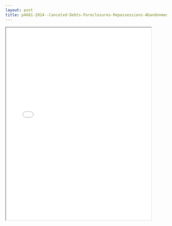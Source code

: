 ```yaml
---
layout: post
title: p4681-2024--Canceled-Debts-Foreclosures-Repossessions-Abandonments
---
```


<div class="pdf-container">
<iframe src="/ea/_pdf-2-md/p4681-2024--Canceled-Debts-Foreclosures-Repossessions-Abandonments.pdf" height="600" width="90%" allowFullScreen="true"></iframe>
</div>

